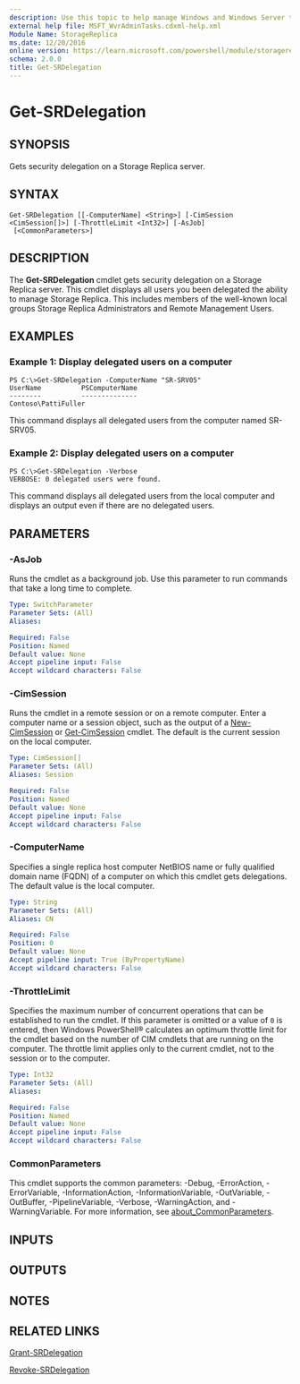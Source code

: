 ```yaml
---
description: Use this topic to help manage Windows and Windows Server technologies with Windows PowerShell.
external help file: MSFT_WvrAdminTasks.cdxml-help.xml
Module Name: StorageReplica
ms.date: 12/20/2016
online version: https://learn.microsoft.com/powershell/module/storagereplica/get-srdelegation?view=windowsserver2019-ps&wt.mc_id=ps-gethelp
schema: 2.0.0
title: Get-SRDelegation
---
```


# Get-SRDelegation

## SYNOPSIS
Gets security delegation on a Storage Replica server.

## SYNTAX

```
Get-SRDelegation [[-ComputerName] <String>] [-CimSession <CimSession[]>] [-ThrottleLimit <Int32>] [-AsJob]
 [<CommonParameters>]
```

## DESCRIPTION
The **Get-SRDelegation** cmdlet gets security delegation on a Storage Replica server.
This cmdlet displays all users you been delegated the ability to manage Storage Replica.
This includes members of the well-known local groups Storage Replica Administrators and Remote Management Users.

## EXAMPLES

### Example 1: Display delegated users on a computer
```
PS C:\>Get-SRDelegation -ComputerName "SR-SRV05"
UserName          PSComputerName
--------          --------------
Contoso\PattiFuller
```

This command displays all delegated users from the computer named SR-SRV05.

### Example 2: Display delegated users on a computer
```
PS C:\>Get-SRDelegation -Verbose 
VERBOSE: 0 delegated users were found.
```

This command displays all delegated users from the local computer and displays an output even if there are no delegated users.

## PARAMETERS

### -AsJob
Runs the cmdlet as a background job. Use this parameter to run commands that take a long time to complete.

```yaml
Type: SwitchParameter
Parameter Sets: (All)
Aliases: 

Required: False
Position: Named
Default value: None
Accept pipeline input: False
Accept wildcard characters: False
```

### -CimSession
Runs the cmdlet in a remote session or on a remote computer.
Enter a computer name or a session object, such as the output of a [New-CimSession](https://go.microsoft.com/fwlink/p/?LinkId=227967) or [Get-CimSession](https://go.microsoft.com/fwlink/p/?LinkId=227966) cmdlet.
The default is the current session on the local computer.

```yaml
Type: CimSession[]
Parameter Sets: (All)
Aliases: Session

Required: False
Position: Named
Default value: None
Accept pipeline input: False
Accept wildcard characters: False
```

### -ComputerName
Specifies a single replica host computer NetBIOS name or fully qualified domain name (FQDN) of a computer on which this cmdlet gets delegations.
The default value is the local computer.

```yaml
Type: String
Parameter Sets: (All)
Aliases: CN

Required: False
Position: 0
Default value: None
Accept pipeline input: True (ByPropertyName)
Accept wildcard characters: False
```

### -ThrottleLimit
Specifies the maximum number of concurrent operations that can be established to run the cmdlet.
If this parameter is omitted or a value of `0` is entered, then Windows PowerShell® calculates an optimum throttle limit for the cmdlet based on the number of CIM cmdlets that are running on the computer.
The throttle limit applies only to the current cmdlet, not to the session or to the computer.

```yaml
Type: Int32
Parameter Sets: (All)
Aliases: 

Required: False
Position: Named
Default value: None
Accept pipeline input: False
Accept wildcard characters: False
```

### CommonParameters
This cmdlet supports the common parameters: -Debug, -ErrorAction, -ErrorVariable, -InformationAction, -InformationVariable, -OutVariable, -OutBuffer, -PipelineVariable, -Verbose, -WarningAction, and -WarningVariable. For more information, see [about_CommonParameters](https://go.microsoft.com/fwlink/?LinkID=113216).

## INPUTS

## OUTPUTS

## NOTES

## RELATED LINKS

[Grant-SRDelegation](./Grant-SRDelegation.md)

[Revoke-SRDelegation](./Revoke-SRDelegation.md)

